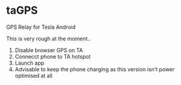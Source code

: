 # taGPS
GPS Relay for Tesla Android

This is very rough at the moment..

1. Disable browser GPS on TA
2. Connecct phone to TA hotspot
3. Launch app
4. Advisable to keep the phone charging as this version isn't power optimised at all
   
